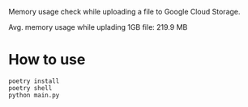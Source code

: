Memory usage check while uploading a file to Google Cloud Storage.

Avg. memory usage while uplading 1GB file:  219.9 MB

# How to use
```
poetry install
poetry shell
python main.py
```